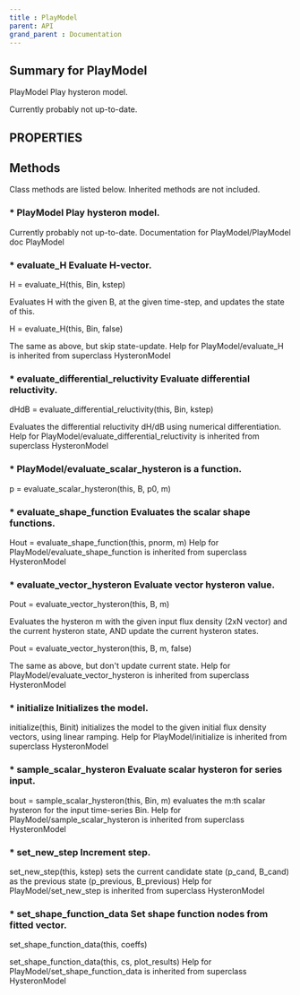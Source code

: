 ```yaml
---
title : PlayModel
parent: API
grand_parent : Documentation
---
```

## Summary for PlayModel
PlayModel Play hysteron model.

Currently probably not up-to-date.
## PROPERTIES
## Methods
Class methods are listed below. Inherited methods are not included.
### * PlayModel Play hysteron model.

Currently probably not up-to-date.
Documentation for PlayModel/PlayModel
doc PlayModel

### * evaluate_H Evaluate H-vector.

H = evaluate_H(this, Bin, kstep)

Evaluates H with the given B, at the given time-step, and updates the
state of this.

H = evaluate_H(this, Bin, false)

The same as above, but skip state-update.
Help for PlayModel/evaluate_H is inherited from superclass HysteronModel

### * evaluate_differential_reluctivity Evaluate differential reluctivity.

dHdB = evaluate_differential_reluctivity(this, Bin, kstep)

Evaluates the differential reluctivity dH/dB using numerical
differentiation.
Help for PlayModel/evaluate_differential_reluctivity is inherited from superclass HysteronModel

### * PlayModel/evaluate_scalar_hysteron is a function.
p = evaluate_scalar_hysteron(this, B, p0, m)

### * evaluate_shape_function Evaluates the scalar shape functions.

Hout = evaluate_shape_function(this, pnorm, m)
Help for PlayModel/evaluate_shape_function is inherited from superclass HysteronModel

### * evaluate_vector_hysteron Evaluate vector hysteron value.

Pout = evaluate_vector_hysteron(this, B, m)

Evaluates the hysteron m with the given input flux density (2xN
vector) and the current hysteron state, AND update the current
hysteron states.

Pout = evaluate_vector_hysteron(this, B, m, false)

The same as above, but don't update current state.
Help for PlayModel/evaluate_vector_hysteron is inherited from superclass HysteronModel

### * initialize Initializes the model.

initialize(this, Binit) initializes the model to the given initial flux
density vectors, using linear ramping.
Help for PlayModel/initialize is inherited from superclass HysteronModel

### * sample_scalar_hysteron Evaluate scalar hysteron for series input.

bout = sample_scalar_hysteron(this, Bin, m) evaluates the m:th
scalar hysteron for the input time-series Bin.
Help for PlayModel/sample_scalar_hysteron is inherited from superclass HysteronModel

### * set_new_step Increment step.

set_new_step(this, kstep) sets the current candidate state (p_cand,
B_cand) as the previous state (p_previous, B_previous)
Help for PlayModel/set_new_step is inherited from superclass HysteronModel

### * set_shape_function_data Set shape function nodes from fitted vector.

set_shape_function_data(this, coeffs)

set_shape_function_data(this, cs, plot_results)
Help for PlayModel/set_shape_function_data is inherited from superclass HysteronModel

